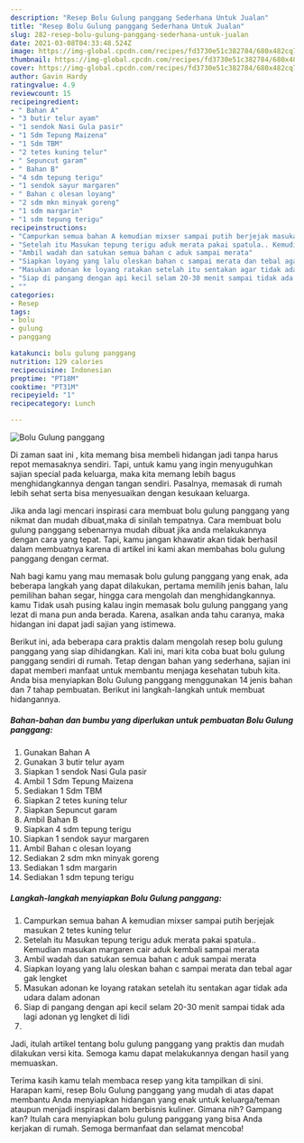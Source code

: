 ```yaml
---
description: "Resep Bolu Gulung panggang Sederhana Untuk Jualan"
title: "Resep Bolu Gulung panggang Sederhana Untuk Jualan"
slug: 282-resep-bolu-gulung-panggang-sederhana-untuk-jualan
date: 2021-03-08T04:33:48.524Z
image: https://img-global.cpcdn.com/recipes/fd3730e51c382784/680x482cq70/bolu-gulung-panggang-foto-resep-utama.jpg
thumbnail: https://img-global.cpcdn.com/recipes/fd3730e51c382784/680x482cq70/bolu-gulung-panggang-foto-resep-utama.jpg
cover: https://img-global.cpcdn.com/recipes/fd3730e51c382784/680x482cq70/bolu-gulung-panggang-foto-resep-utama.jpg
author: Gavin Hardy
ratingvalue: 4.9
reviewcount: 15
recipeingredient:
- " Bahan A"
- "3 butir telur ayam"
- "1 sendok Nasi Gula pasir"
- "1 Sdm Tepung Maizena"
- "1 Sdm TBM"
- "2 tetes kuning telur"
- " Sepuncut garam"
- " Bahan B"
- "4 sdm tepung terigu"
- "1 sendok sayur margaren"
- " Bahan c olesan loyang"
- "2 sdm mkn minyak goreng"
- "1 sdm margarin"
- "1 sdm tepung terigu"
recipeinstructions:
- "Campurkan semua bahan A kemudian mixser sampai putih berjejak masukan 2 tetes kuning telur"
- "Setelah itu Masukan tepung terigu aduk merata pakai spatula.. Kemudian masukan margaren cair aduk kembali sampai merata"
- "Ambil wadah dan satukan semua bahan c aduk sampai merata"
- "Siapkan loyang yang lalu oleskan bahan c sampai merata dan tebal agar gak lengket"
- "Masukan adonan ke loyang ratakan setelah itu sentakan agar tidak ada udara dalam adonan"
- "Siap di pangang dengan api kecil selam 20-30 menit sampai tidak ada lagi adonan yg lengket di lidi"
- ""
categories:
- Resep
tags:
- bolu
- gulung
- panggang

katakunci: bolu gulung panggang 
nutrition: 129 calories
recipecuisine: Indonesian
preptime: "PT18M"
cooktime: "PT31M"
recipeyield: "1"
recipecategory: Lunch

---
```



![Bolu Gulung panggang](https://img-global.cpcdn.com/recipes/fd3730e51c382784/680x482cq70/bolu-gulung-panggang-foto-resep-utama.jpg)

Di zaman  saat ini , kita memang bisa membeli hidangan jadi tanpa harus repot memasaknya sendiri. Tapi, untuk kamu yang ingin menyuguhkan sajian special pada keluarga, maka kita memang lebih bagus menghidangkannya dengan tangan sendiri. Pasalnya, memasak di rumah lebih sehat serta bisa menyesuaikan dengan kesukaan keluarga.

Jika anda lagi mencari inspirasi cara membuat bolu gulung panggang yang nikmat dan mudah dibuat,maka di sinilah tempatnya. Cara membuat bolu gulung panggang  sebenarnya mudah dibuat jika anda melakukannya dengan cara yang tepat. Tapi, kamu jangan khawatir akan tidak berhasil dalam membuatnya 
karena di artikel ini kami akan membahas bolu gulung panggang dengan cermat.  



Nah bagi kamu yang mau memasak bolu gulung panggang yang enak, ada beberapa langkah yang dapat dilakukan, pertama memilih jenis bahan, lalu pemilihan bahan segar, hingga cara mengolah dan menghidangkannya. kamu Tidak usah pusing kalau ingin memasak bolu gulung panggang yang lezat di mana pun anda berada. Karena, asalkan anda  tahu caranya, maka hidangan ini dapat jadi sajian yang istimewa.

Berikut ini, ada beberapa cara praktis  dalam mengolah resep bolu gulung panggang yang siap dihidangkan. Kali ini, mari kita coba buat bolu gulung panggang sendiri di rumah. Tetap dengan bahan yang sederhana, sajian ini dapat memberi manfaat untuk membantu menjaga kesehatan tubuh kita. Anda bisa menyiapkan Bolu Gulung panggang menggunakan 14 jenis bahan dan 7 tahap pembuatan. Berikut ini langkah-langkah untuk membuat hidangannya.

<!--inarticleads1-->

##### Bahan-bahan dan bumbu yang diperlukan untuk pembuatan Bolu Gulung panggang:

1. Gunakan  Bahan A
1. Gunakan 3 butir telur ayam
1. Siapkan 1 sendok Nasi Gula pasir
1. Ambil 1 Sdm Tepung Maizena
1. Sediakan 1 Sdm TBM
1. Siapkan 2 tetes kuning telur
1. Siapkan  Sepuncut garam
1. Ambil  Bahan B
1. Siapkan 4 sdm tepung terigu
1. Siapkan 1 sendok sayur margaren
1. Ambil  Bahan c olesan loyang
1. Sediakan 2 sdm mkn minyak goreng
1. Sediakan 1 sdm margarin
1. Sediakan 1 sdm tepung terigu




<!--inarticleads2-->

##### Langkah-langkah menyiapkan Bolu Gulung panggang:

1. Campurkan semua bahan A kemudian mixser sampai putih berjejak masukan 2 tetes kuning telur
1. Setelah itu Masukan tepung terigu aduk merata pakai spatula.. Kemudian masukan margaren cair aduk kembali sampai merata
1. Ambil wadah dan satukan semua bahan c aduk sampai merata
1. Siapkan loyang yang lalu oleskan bahan c sampai merata dan tebal agar gak lengket
1. Masukan adonan ke loyang ratakan setelah itu sentakan agar tidak ada udara dalam adonan
1. Siap di pangang dengan api kecil selam 20-30 menit sampai tidak ada lagi adonan yg lengket di lidi
1. 




Jadi, itulah artikel tentang  bolu gulung panggang  yang praktis dan mudah dilakukan versi kita. Semoga kamu dapat melakukannya dengan hasil yang memuaskan. 

Terima kasih kamu telah membaca resep yang kita tampilkan di sini. Harapan kami, resep  Bolu Gulung panggang yang mudah di atas dapat membantu Anda menyiapkan hidangan yang enak untuk keluarga/teman ataupun menjadi inspirasi dalam berbisnis kuliner. Gimana nih? Gampang kan? Itulah cara menyiapkan bolu gulung panggang yang bisa Anda kerjakan di rumah. Semoga bermanfaat dan selamat mencoba!

